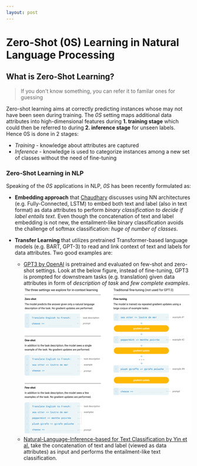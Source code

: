 ```yaml
---
layout: post
---
```


# Zero-Shot (0S) Learning in Natural Language Processing

## What is Zero-Shot Learning?
> If you don't know something, you can refer it to familar ones for guessing

Zero-shot learning aims at correctly predicting instances whose may not have been seen during training. 
The *0S* setting maps additional data attributes into high-dimensional features during **1. training stage** which could then be referred 
to during **2. inference stage** for unseen labels. Hence 0S is done in 2 stages:
- *Training* - knowledge about attributes are captured
- *Inference* - knowledge is used to categorize instances among a new set of classes without the need of fine-tuning

### Zero-Shot Learning in NLP
Speaking of the *0S* applications in NLP, *0S* has been recently formulated as:
- **Embedding approach** that [Chaudhary](https://amitness.com/2020/05/zero-shot-text-classification/) discusses using NN architectures
(e.g. Fully-Connected, LSTM) to embed both text and label (also in text format) as data attributes to perform *binary classification to decide
if label entails text*. Even though the concatenation of text and label embedding is not new, the entailment-like binary
classification avoids the challenge of softmax classification: *huge of number of classes*.


- **Transfer Learning** that utilizes pretrained Transformer-based language models
(e.g. BART, GPT-3) to read and link context of text and labels for data attributes. Two good examples are:
  - [GPT3 by OpenAI](https://arxiv.org/pdf/2005.14165.pdf) is pretrained and evaluated on few-shot and zero-shot settings.
  Look at the below figure, instead of fine-tuning, GPT3 is prompted for downstream tasks (e.g. translation) given
  data attributes in form of *description of task* and *few complete examples*.  
    ![Few-Shot Leaerning Evaluationo Settings in GPT-3](/assets/few-shot-learning-gpt3.png)
  - [Natural-Language-Inference-based for Text Classification by Yin et al.](https://huggingface.co/facebook/bart-large-mnli)
  take the concatenation of text and label (viewed as data attributes) as input and performs the entailment-like text classification. 
